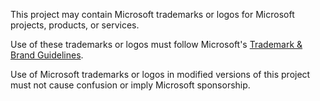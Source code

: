 This project may contain Microsoft trademarks or logos for Microsoft projects, products, or services.

Use of these trademarks or logos must follow Microsoft's [Trademark & Brand
Guidelines](https://www.microsoft.com/en-us/legal/intellectualproperty/trademarks/usage/general).

Use of Microsoft trademarks or logos in modified versions of this project must not cause confusion or imply Microsoft sponsorship.
